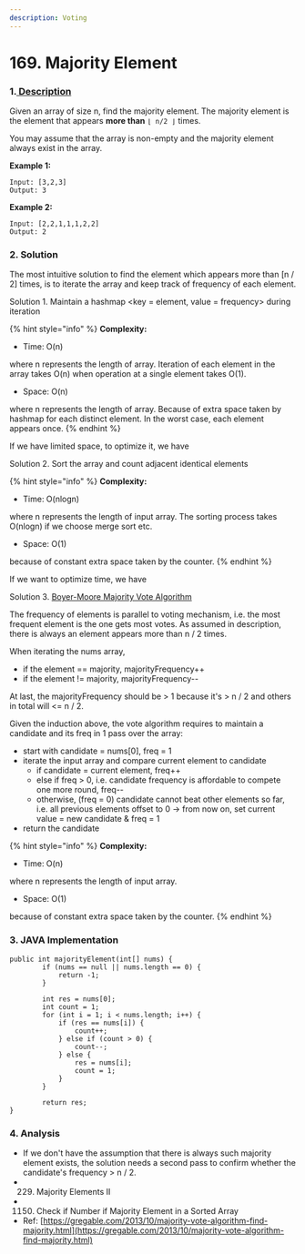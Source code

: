 ```yaml
---
description: Voting
---
```


# 169. Majority Element

### 1.[ Description](https://leetcode.com/problems/majority-element/description/)

Given an array of size n, find the majority element. The majority element is the element that appears **more than** `⌊ n/2 ⌋` times.

You may assume that the array is non-empty and the majority element always exist in the array.

**Example 1:**

```text
Input: [3,2,3]
Output: 3
```

**Example 2:**

```text
Input: [2,2,1,1,1,2,2]
Output: 2
```



### 2. Solution

The most intuitive solution to find the element which appears more than \[n / 2\] times, is to iterate the array and keep track of frequency of each element.

Solution 1. Maintain a hashmap &lt;key = element, value = frequency&gt; during iteration

{% hint style="info" %}
**Complexity:**

* Time: O\(n\)  

where n represents the length of array. Iteration of each element in the array takes O\(n\) when operation at a single element takes O\(1\).

* Space: O\(n\) 

where n represents the length of array. Because of extra space taken by hashmap for each distinct element. In the worst case, each element appears once.
{% endhint %}

If we have limited space, to optimize it, we have

Solution 2. Sort the array and count adjacent identical elements

{% hint style="info" %}
**Complexity:**

* Time: O\(nlogn\)  

where n represents the length of input array. The sorting process takes O\(nlogn\) if we choose merge sort etc.

* Space: O\(1\) 

because of constant extra space taken by the counter.
{% endhint %}

If we want to optimize time, we have

Solution 3. [Boyer-Moore Majority Vote Algorithm](http://www.cs.utexas.edu/~moore/best-ideas/mjrty/)

The frequency of elements is parallel to voting mechanism, i.e. the most frequent element is the one gets most votes. As assumed in description, there is always an element appears more than n / 2 times.

When iterating the nums array, 

* if the element ==  majority, majorityFrequency++
* if the element != majority, majorityFrequency--

At last, the majorityFrequency should be &gt; 1 because it's &gt; n / 2 and others in total will &lt;= n / 2.

Given the induction above, the vote algorithm requires to maintain a candidate and its freq in 1 pass over the array:

* start with candidate = nums\[0\], freq = 1
* iterate the input array and compare current element to candidate
  * if candidate = current element, freq++
  * else if freq &gt; 0, i.e. candidate frequency is affordable to compete one more round, freq--
  * otherwise,  \(freq = 0\) candidate cannot beat other elements so far, i.e. all previous elements offset to 0 -&gt; from now on, set current value = new candidate & freq = 1
* return the candidate

{% hint style="info" %}
**Complexity:**

* Time: O\(n\)  

where n represents the length of input array. 

* Space: O\(1\) 

because of constant extra space taken by the counter.
{% endhint %}



### 3. JAVA Implementation

```text
public int majorityElement(int[] nums) {
        if (nums == null || nums.length == 0) {
            return -1;
        }
        
        int res = nums[0];
        int count = 1;
        for (int i = 1; i < nums.length; i++) {
            if (res == nums[i]) {
                count++;
            } else if (count > 0) {
                count--;
            } else {
                res = nums[i];
                count = 1;
            }
        }
        
        return res;
}
```



### 4. Analysis

* If we don't have the assumption that there is always such majority element exists, the solution needs a second pass to confirm whether the candidate's frequency &gt; n / 2.
* 229. Majority Elements II
* 1150. Check if Number if Majority Element in a Sorted Array
* Ref: [https://gregable.com/2013/10/majority-vote-algorithm-find-majority.html](https://gregable.com/2013/10/majority-vote-algorithm-find-majority.html)

